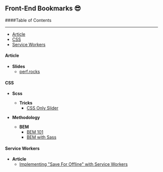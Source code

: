 ## Front-End Bookmarks :sunglasses:

####Table of Contents

---

+ [Article](#article)
+ [CSS](#css)
+ [Service Workers](#serviceworkers)

#### Article
- __Slides__
  + [perf.rocks](http://perf.rocks/)

#### CSS

- __Scss__
  - __Tricks__
    + [CSS Only Slider](https://blog.significa.pt/css-only-slider-71727effff0b#.3fmdqg71g)
    
- __Methodology__
  - __BEM__
    + [BEM 101](https://css-tricks.com/bem-101/)
    + [BEM with Sass](http://alwaystwisted.com/articles/2014-02-27-even-easier-bem-ing-with-sass-33)
    
#### Service Workers

- __Article__
  + [Implementing "Save For Offline" with Service Workers](https://una.im/save-offline/#💁)
